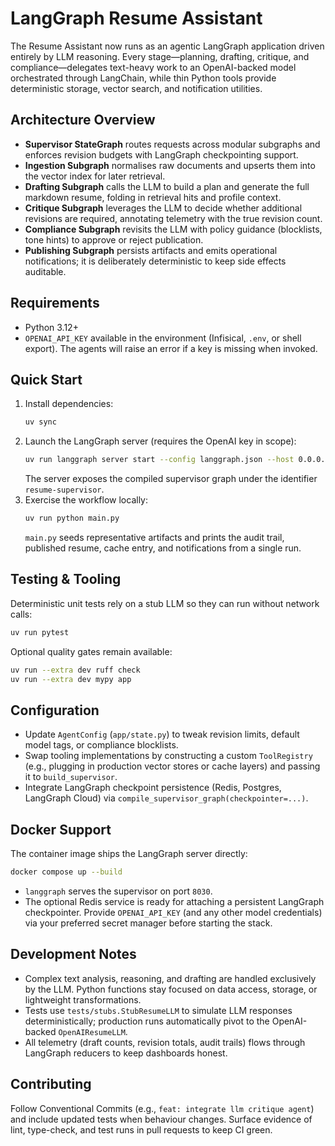 # LangGraph Resume Assistant

The Resume Assistant now runs as an agentic LangGraph application driven entirely by LLM reasoning. Every stage—planning, drafting, critique, and compliance—delegates text-heavy work to an OpenAI-backed model orchestrated through LangChain, while thin Python tools provide deterministic storage, vector search, and notification utilities.

## Architecture Overview
- **Supervisor StateGraph** routes requests across modular subgraphs and enforces revision budgets with LangGraph checkpointing support.
- **Ingestion Subgraph** normalises raw documents and upserts them into the vector index for later retrieval.
- **Drafting Subgraph** calls the LLM to build a plan and generate the full markdown resume, folding in retrieval hits and profile context.
- **Critique Subgraph** leverages the LLM to decide whether additional revisions are required, annotating telemetry with the true revision count.
- **Compliance Subgraph** revisits the LLM with policy guidance (blocklists, tone hints) to approve or reject publication.
- **Publishing Subgraph** persists artifacts and emits operational notifications; it is deliberately deterministic to keep side effects auditable.

## Requirements
- Python 3.12+
- `OPENAI_API_KEY` available in the environment (Infisical, `.env`, or shell export). The agents will raise an error if a key is missing when invoked.

## Quick Start
1. Install dependencies:
   ```bash
   uv sync
   ```
2. Launch the LangGraph server (requires the OpenAI key in scope):
   ```bash
   uv run langgraph server start --config langgraph.json --host 0.0.0.0 --port 8030
   ```
   The server exposes the compiled supervisor graph under the identifier `resume-supervisor`.
3. Exercise the workflow locally:
   ```bash
   uv run python main.py
   ```
   `main.py` seeds representative artifacts and prints the audit trail, published resume, cache entry, and notifications from a single run.

## Testing & Tooling
Deterministic unit tests rely on a stub LLM so they can run without network calls:
```bash
uv run pytest
```
Optional quality gates remain available:
```bash
uv run --extra dev ruff check
uv run --extra dev mypy app
```

## Configuration
- Update `AgentConfig` (`app/state.py`) to tweak revision limits, default model tags, or compliance blocklists.
- Swap tooling implementations by constructing a custom `ToolRegistry` (e.g., plugging in production vector stores or cache layers) and passing it to `build_supervisor`.
- Integrate LangGraph checkpoint persistence (Redis, Postgres, LangGraph Cloud) via `compile_supervisor_graph(checkpointer=...)`.

## Docker Support
The container image ships the LangGraph server directly:
```bash
docker compose up --build
```
- `langgraph` serves the supervisor on port `8030`.
- The optional Redis service is ready for attaching a persistent LangGraph checkpointer.
Provide `OPENAI_API_KEY` (and any other model credentials) via your preferred secret manager before starting the stack.

## Development Notes
- Complex text analysis, reasoning, and drafting are handled exclusively by the LLM. Python functions stay focused on data access, storage, or lightweight transformations.
- Tests use `tests/stubs.StubResumeLLM` to simulate LLM responses deterministically; production runs automatically pivot to the OpenAI-backed `OpenAIResumeLLM`.
- All telemetry (draft counts, revision totals, audit trails) flows through LangGraph reducers to keep dashboards honest.

## Contributing
Follow Conventional Commits (e.g., `feat: integrate llm critique agent`) and include updated tests when behaviour changes. Surface evidence of lint, type-check, and test runs in pull requests to keep CI green.
